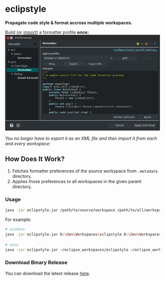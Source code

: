 # eclipstyle
**Propagate code style & format accross multiple workspaces.**

Build (or [import](formatter.xml)) a formatter profile **once:**
![Example](example.png)

*You no longer have to export it as an XML file and then import it from each and every workspace:*

## How Does It Work?
 1. Fetches formatter preferences of the source workspace from `.metadata` directory.
 2. Applies those preferences to all workspaces in the given parent directory.

### Usage
``` sh
java -jar eclipstyle.jar /path/to/source/workspace /path/to/all/workspaces
```

For example:
``` sh
# windows
java -jar eclipstyle.jar D:\Dev\Workspaces\eclipstyle D:\Dev\Workspaces

# unix
java -jar eclipstyle.jar ~/eclipse_workspaces/eclipstyle ~/eclipse_workspaces
```

### Download Binary Release
You can download the latest release [here](https://github.com/utkuufuk/eclipstyle/releases).

